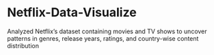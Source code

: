 # Netflix-Data-Visualize
Analyzed Netflix’s dataset containing movies and TV shows to uncover patterns in genres, release years, ratings, and country-wise content distribution
